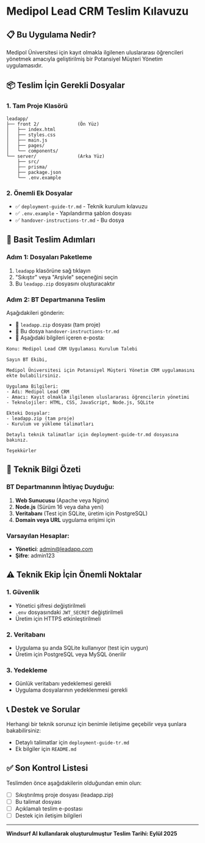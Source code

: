 # Medipol Lead CRM Teslim Kılavuzu

## 📋 Bu Uygulama Nedir?
Medipol Üniversitesi için kayıt olmakla ilgilenen uluslararası öğrencileri yönetmek amacıyla geliştirilmiş bir Potansiyel Müşteri Yönetim uygulamasıdır.

## 📦 Teslim İçin Gerekli Dosyalar

### 1. Tam Proje Klasörü
```
leadapp/
├── front 2/              (Ön Yüz)
│   ├── index.html
│   ├── styles.css
│   ├── main.js
│   ├── pages/
│   └── components/
└── server/               (Arka Yüz)
    ├── src/
    ├── prisma/
    ├── package.json
    └── .env.example
```

### 2. Önemli Ek Dosyalar
- ✅ `deployment-guide-tr.md` - Teknik kurulum kılavuzu
- ✅ `.env.example` - Yapılandırma şablon dosyası
- ✅ `handover-instructions-tr.md` - Bu dosya

## 🚀 Basit Teslim Adımları

### Adım 1: Dosyaları Paketleme
1. `leadapp` klasörüne sağ tıklayın
2. "Sıkıştır" veya "Arşivle" seçeneğini seçin
3. Bu `leadapp.zip` dosyasını oluşturacaktır

### Adım 2: BT Departmanına Teslim
Aşağıdakileri gönderin:
- 📁 `leadapp.zip` dosyası (tam proje)
- 📄 Bu dosya `handover-instructions-tr.md`
- 📧 Aşağıdaki bilgileri içeren e-posta:

```
Konu: Medipol Lead CRM Uygulaması Kurulum Talebi

Sayın BT Ekibi,

Medipol Üniversitesi için Potansiyel Müşteri Yönetim CRM uygulamasını ekte bulabilirsiniz.

Uygulama Bilgileri:
- Adı: Medipol Lead CRM
- Amacı: Kayıt olmakla ilgilenen uluslararası öğrencilerin yönetimi
- Teknolojiler: HTML, CSS, JavaScript, Node.js, SQLite

Ekteki Dosyalar:
- leadapp.zip (tam proje)
- Kurulum ve yükleme talimatları

Detaylı teknik talimatlar için deployment-guide-tr.md dosyasına bakınız.

Teşekkürler
```

## 🔧 Teknik Bilgi Özeti

### BT Departmanının İhtiyaç Duyduğu:
1. **Web Sunucusu** (Apache veya Nginx)
2. **Node.js** (Sürüm 16 veya daha yeni)
3. **Veritabanı** (Test için SQLite, üretim için PostgreSQL)
4. **Domain veya URL** uygulama erişimi için

### Varsayılan Hesaplar:
- **Yönetici**: admin@leadapp.com
- **Şifre**: admin123

## ⚠️ Teknik Ekip İçin Önemli Noktalar

### 1. Güvenlik
- Yönetici şifresi değiştirilmeli
- `.env` dosyasındaki `JWT_SECRET` değiştirilmeli
- Üretim için HTTPS etkinleştirilmeli

### 2. Veritabanı
- Uygulama şu anda SQLite kullanıyor (test için uygun)
- Üretim için PostgreSQL veya MySQL önerilir

### 3. Yedekleme
- Günlük veritabanı yedeklemesi gerekli
- Uygulama dosyalarının yedeklenmesi gerekli

## 📞 Destek ve Sorular
Herhangi bir teknik sorunuz için benimle iletişime geçebilir veya şunlara bakabilirsiniz:
- Detaylı talimatlar için `deployment-guide-tr.md`
- Ek bilgiler için `README.md`

## ✅ Son Kontrol Listesi
Teslimden önce aşağıdakilerin olduğundan emin olun:
- [ ] Sıkıştırılmış proje dosyası (leadapp.zip)
- [ ] Bu talimat dosyası
- [ ] Açıklamalı teslim e-postası
- [ ] Destek için iletişim bilgileri

---
**Windsurf AI kullanılarak oluşturulmuştur**
**Teslim Tarihi: Eylül 2025**
